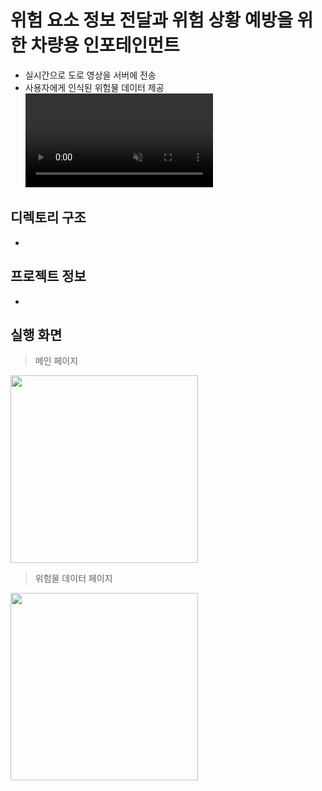 # 위험 요소 정보 전달과 위험 상황 예방을 위한 차량용 인포테인먼트
- 실시간으로 도로 영상을 서버에 전송
- 사용자에게 인식된 위험물 데이터 제공
<a href='https://ifh.cc/v-PJGCZG' target='_blank' style="height=30%"><video src='https://ifh.cc/v/PJGCZG.mp4' muted autoplay loop playsinline></a>

## 디렉토리 구조
- 

## 프로젝트 정보
- 

## 실행 화면
> 메인 페이지
<img src="https://user-images.githubusercontent.com/85543502/220560291-400dfb9b-972f-4bec-8a38-ff3b6e6249fe.jpg" height="300px"/>

> 위험물 데이터 페이지
<img src="https://user-images.githubusercontent.com/85543502/220560700-fdc09647-3c9f-469b-bdd8-37e62952e747.png" height="300px"/>
